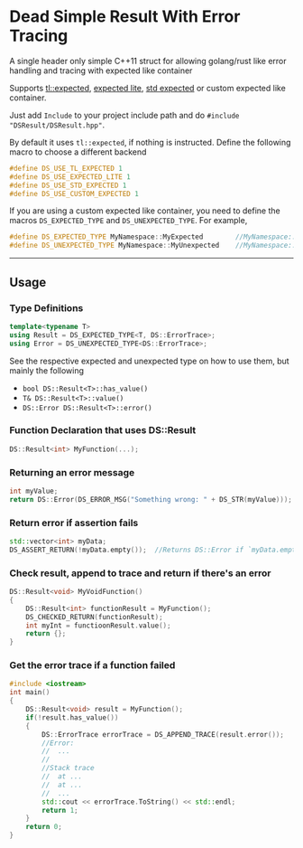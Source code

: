 # Dead Simple Result With Error Tracing

A single header only simple C++11 struct for allowing golang/rust like error handling and tracing
with expected like container

Supports [tl::expected](https://github.com/TartanLlama/expected), 
[expected lite](https://github.com/martinmoene/expected-lite.git),
[std expected](https://cppreference.com/w/cpp/header/expected.html) or custom expected like container.

Just add `Include` to your project include path and do `#include "DSResult/DSResult.hpp"`.

By default it uses `tl::expected`, if nothing is instructed. Define the following macro to choose 
a different backend

```cpp
#define DS_USE_TL_EXPECTED 1
#define DS_USE_EXPECTED_LITE 1
#define DS_USE_STD_EXPECTED 1
#define DS_USE_CUSTOM_EXPECTED 1
```

If you are using a custom expected like container, you need to define the macros `DS_EXPECTED_TYPE` 
and `DS_UNEXPECTED_TYPE`. For example, 

```cpp
#define DS_EXPECTED_TYPE MyNamespace::MyExpected        //MyNamespace::MyExpected<T, E>
#define DS_UNEXPECTED_TYPE MyNamespace::MyUnexpected    //MyNamespace::MyUnexpected<E>
```

---

## Usage

### Type Definitions
```cpp
template<typename T>
using Result = DS_EXPECTED_TYPE<T, DS::ErrorTrace>;
using Error = DS_UNEXPECTED_TYPE<DS::ErrorTrace>;
```

See the respective expected and unexpected type on how to use them, but mainly the following
- `bool DS::Result<T>::has_value()`
- `T& DS::Result<T>::value()`
- `DS::Error DS::Result<T>::error()`

### Function Declaration that uses DS::Result
```cpp
DS::Result<int> MyFunction(...);
```

### Returning an error message
```cpp
int myValue;
return DS::Error(DS_ERROR_MSG("Something wrong: " + DS_STR(myValue)));
```

### Return error if assertion fails
```cpp
std::vector<int> myData;
DS_ASSERT_RETURN(!myData.empty());  //Returns DS::Error if `myData.empty()` is true
```

### Check result, append to trace and return if there's an error
```cpp
DS::Result<void> MyVoidFunction()
{
    DS::Result<int> functionResult = MyFunction();
    DS_CHECKED_RETURN(functionResult);
    int myInt = functioonResult.value();
    return {};
}
```

### Get the error trace if a function failed
```cpp
#include <iostream>
int main()
{
    DS::Result<void> result = MyFunction();
    if(!result.has_value())
    {
        DS::ErrorTrace errorTrace = DS_APPEND_TRACE(result.error());
        //Error:
        //  ...
        //
        //Stack trace
        //  at ...
        //  at ...
        //  ...
        std::cout << errorTrace.ToString() << std::endl;
        return 1;
    }
    return 0;
}
```
